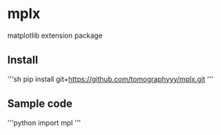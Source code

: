 # mplx
matplotlib extension package

## Install
'''sh
pip install git+https://github.com/tomographyyy/mplx.git
'''

## Sample code
'''python
import mpl
'''
